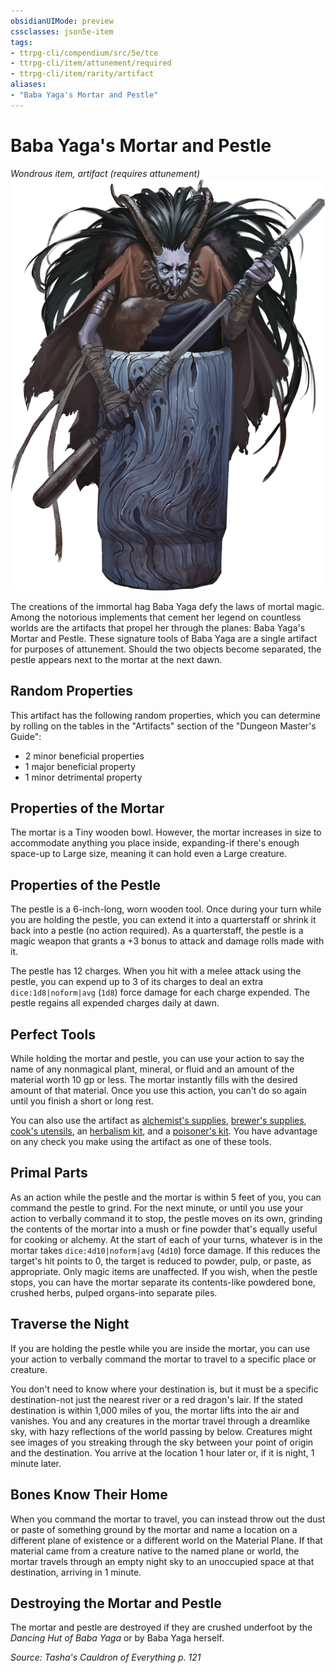 ```yaml
---
obsidianUIMode: preview
cssclasses: json5e-item
tags:
- ttrpg-cli/compendium/src/5e/tce
- ttrpg-cli/item/attunement/required
- ttrpg-cli/item/rarity/artifact
aliases: 
- "Baba Yaga's Mortar and Pestle"
---
```

# Baba Yaga's Mortar and Pestle
*Wondrous item, artifact (requires attunement)*  
![](3-Compendium/items/img/baba-yagas-mortar-and-pestle.webp#right)


The creations of the immortal hag Baba Yaga defy the laws of mortal magic. Among the notorious implements that cement her legend on countless worlds are the artifacts that propel her through the planes: Baba Yaga's Mortar and Pestle. These signature tools of Baba Yaga are a single artifact for purposes of attunement. Should the two objects become separated, the pestle appears next to the mortar at the next dawn.

## Random Properties

This artifact has the following random properties, which you can determine by rolling on the tables in the "Artifacts" section of the "Dungeon Master's Guide":

- 2 minor beneficial properties  
- 1 major beneficial property  
- 1 minor detrimental property  

## Properties of the Mortar

The mortar is a Tiny wooden bowl. However, the mortar increases in size to accommodate anything you place inside, expanding-if there's enough space-up to Large size, meaning it can hold even a Large creature.

## Properties of the Pestle

The pestle is a 6-inch-long, worn wooden tool. Once during your turn while you are holding the pestle, you can extend it into a quarterstaff or shrink it back into a pestle (no action required). As a quarterstaff, the pestle is a magic weapon that grants a +3 bonus to attack and damage rolls made with it.

The pestle has 12 charges. When you hit with a melee attack using the pestle, you can expend up to 3 of its charges to deal an extra `dice:1d8|noform|avg` (`1d8`) force damage for each charge expended. The pestle regains all expended charges daily at dawn.

## Perfect Tools

While holding the mortar and pestle, you can use your action to say the name of any nonmagical plant, mineral, or fluid and an amount of the material worth 10 gp or less. The mortar instantly fills with the desired amount of that material. Once you use this action, you can't do so again until you finish a short or long rest.

You can also use the artifact as [alchemist's supplies](3-Compendium/items/alchemists-supplies-xphb.md), [brewer's supplies](3-Compendium/items/brewers-supplies-xphb.md), [cook's utensils](3-Compendium/items/cooks-utensils-xphb.md), an [herbalism kit](3-Compendium/items/herbalism-kit-xphb.md), and a [poisoner's kit](3-Compendium/items/poisoners-kit-xphb.md). You have advantage on any check you make using the artifact as one of these tools.

## Primal Parts

As an action while the pestle and the mortar is within 5 feet of you, you can command the pestle to grind. For the next minute, or until you use your action to verbally command it to stop, the pestle moves on its own, grinding the contents of the mortar into a mush or fine powder that's equally useful for cooking or alchemy. At the start of each of your turns, whatever is in the mortar takes `dice:4d10|noform|avg` (`4d10`) force damage. If this reduces the target's hit points to 0, the target is reduced to powder, pulp, or paste, as appropriate. Only magic items are unaffected. If you wish, when the pestle stops, you can have the mortar separate its contents-like powdered bone, crushed herbs, pulped organs-into separate piles.

## Traverse the Night

If you are holding the pestle while you are inside the mortar, you can use your action to verbally command the mortar to travel to a specific place or creature.

You don't need to know where your destination is, but it must be a specific destination-not just the nearest river or a red dragon's lair. If the stated destination is within 1,000 miles of you, the mortar lifts into the air and vanishes. You and any creatures in the mortar travel through a dreamlike sky, with hazy reflections of the world passing by below. Creatures might see images of you streaking through the sky between your point of origin and the destination. You arrive at the location 1 hour later or, if it is night, 1 minute later.

## Bones Know Their Home

When you command the mortar to travel, you can instead throw out the dust or paste of something ground by the mortar and name a location on a different plane of existence or a different world on the Material Plane. If that material came from a creature native to the named plane or world, the mortar travels through an empty night sky to an unoccupied space at that destination, arriving in 1 minute.

## Destroying the Mortar and Pestle

The mortar and pestle are destroyed if they are crushed underfoot by the *Dancing Hut of Baba Yaga* or by Baba Yaga herself.

*Source: Tasha's Cauldron of Everything p. 121*